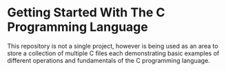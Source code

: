 # Getting Started With The C Programming Language
This repository is not a single project, however is being used as an area to store a collection of multiple C files each demonstrating basic examples of different operations and fundamentals of the C programming language.
